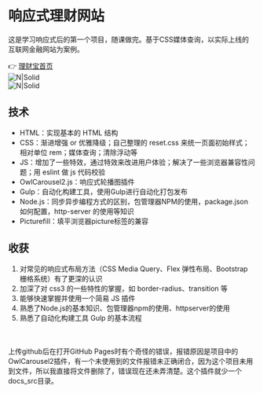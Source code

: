 # 响应式理财网站
这是学习响应式后的第一个项目，随课做完。基于CSS媒体查询，以实际上线的互联网金融网站为案例。

👉 [理财宝首页](https://chasen8.github.io/licaibao/src/)<br>
![N|Solid](http://m.qpic.cn/psb?/V14DPIsG3ADUGY/jsNBrJ5nCwoQgYuH1IwrTHyiwPIifWhKsK7o22cjeYo!/b/dGsBAAAAAAAA&bo=.QF0AwAAAAADB60!&rf=viewer_4)<br>
![N|Solid](http://m.qpic.cn/psb?/V14DPIsG3ADUGY/RDlg59Rk0ahDLKH9uJFuMnLBXZFODHtj1fmlS0n9RE0!/b/dJEAAAAAAAAA&bo=WAWAAgAAAAADJ90!&rf=viewer_4)

## 技术

- HTML：实现基本的 HTML 结构
- CSS：渐进增强 or 优雅降级；自己整理的 reset.css 来统一页面初始样式；相对单位 rem；媒体查询；清除浮动等
- JS：增加了一些特效，通过特效来改进用户体验；解决了一些浏览器兼容性问题；用 eslint 做 js 代码校验
- OwlCarousel2.js：响应式轮播图插件
- Gulp：自动化构建工具，使用Gulp进行自动化打包发布
- Node.js：同步异步编程方式的区别，包管理器NPM的使用，package.json 如何配置，http-server 的使用等知识
- Picturefill：填平浏览器picture标签的兼容




## 收获

1. 对常见的响应式布局方法（CSS Media Query、Flex 弹性布局、Bootstrap 栅格系统）有了更深的认识
2. 加深了对 css3 的一些特性的掌握，如 border-radius、transition 等
3. 能够快速掌握并使用一个简易 JS 插件
4. 熟悉了Node.js的基本知识、包管理器npm的使用、httpserver的使用
5. 熟悉了自动化构建工具 Gulp 的基本流程

<br><br>
上传github后在打开GitHub Pages时有个奇怪的错误，报错原因是项目中的OwlCarousel2插件，有一个未使用到的文件报错未正确闭合，因为这个项目未用到文件，所以我直接将文件删除了，错误现在还未弄清楚。这个插件就少一个docs_src目录。
